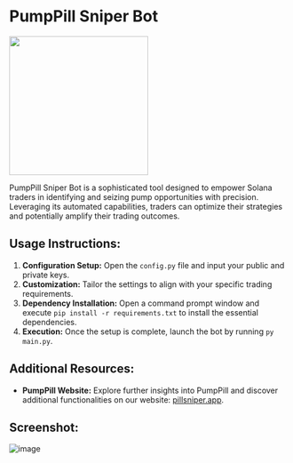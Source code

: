 # PumpPill Sniper Bot


<img src="https://github.com/PillSniper/PillSniper-Solana-and-Pump-Sniper-Bot-/assets/169695610/22d56133-47ee-4642-a8e8-73c07fa1db47" width="250" >


PumpPill Sniper Bot is a sophisticated tool designed to empower Solana traders in identifying and seizing pump opportunities with precision. Leveraging its automated capabilities, traders can optimize their strategies and potentially amplify their trading outcomes.

## Usage Instructions:

1. **Configuration Setup:** Open the `config.py` file and input your public and private keys.
2. **Customization:** Tailor the settings to align with your specific trading requirements.
3. **Dependency Installation:** Open a command prompt window and execute `pip install -r requirements.txt` to install the essential dependencies.
4. **Execution:** Once the setup is complete, launch the bot by running `py main.py`.

## Additional Resources:

- **PumpPill Website:** Explore further insights into PumpPill and discover additional functionalities on our website: [pillsniper.app](https://pillsniper.app).

## Screenshot:

![image](https://github.com/PillSniper/PillSniper-Solana-and-Pump-Sniper-Bot-/assets/169695610/8e57d829-e7ca-4dae-8aa9-df2e5ee080d6)
